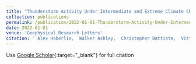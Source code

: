 ```yaml
---
title: "Thunderstorm Activity Under Intermediate and Extreme Climate Change Scenarios"
collection: publications
permalink: /publication/2022-01-01-Thunderstorm-Activity-Under-Intermediate-and-Extreme-Climate-Change-Scenarios
date: 2022-01-01
venue: 'Geophysical Research Letters'
citation: ' Alex Haberlie,  Walker Ashley,  Christopher Battisto,  Vittorio Gensini, &quot;Thunderstorm Activity Under Intermediate and Extreme Climate Change Scenarios.&quot; Geophysical Research Letters, 2022.'
---
```

Use [Google Scholar](https://scholar.google.com/scholar?q=Thunderstorm+Activity+Under+Intermediate+and+Extreme+Climate+Change+Scenarios){:target="_blank"} for full citation